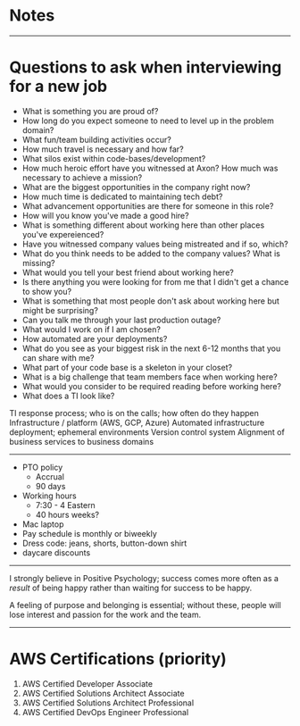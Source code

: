# Notes

---

# Questions to ask when interviewing for a new job

  * What is something you are proud of?
  * How long do you expect someone to need to level up in the problem domain?
  * What fun/team building activities occur?
  * How much travel is necessary and how far?
  * What silos exist within code-bases/development?
  * How much heroic effort have you witnessed at Axon? How much was necessary to achieve a mission?
  * What are the biggest opportunities in the company right now?
  * How much time is dedicated to maintaining tech debt?
  * What advancement opportunities are there for someone in this role?
  * How will you know you've made a good hire?
  * What is something different about working here than other places you've expereienced?
  * Have you witnessed company values being mistreated and if so, which?
  * What do you think needs to be added to the company values? What is missing?
  * What would you tell your best friend about working here?
  * Is there anything you were looking for from me that I didn't get a chance to show you?
  * What is something that most people don't ask about working here but might be surprising?
  * Can you talk me through your last production outage?
  * What would I work on if I am chosen?
  * How automated are your deployments?
  * What do you see as your biggest risk in the next 6-12 months that you can share with me?
  * What part of your code base is a skeleton in your closet?
  * What is a big challenge that team members face when working here?
  * What would you consider to be required reading before working here?
  * What does a TI look like?

  TI response process; who is on the calls; how often do they happen
  Infrastructure / platform (AWS, GCP, Azure)
  Automated infrastructure deployment; ephemeral environments
  Version control system
  Alignment of business services to business domains

---

  * PTO policy
      - Accrual
      - 90 days
  * Working hours
      - 7:30 - 4 Eastern
      - 40 hours weeks?
  * Mac laptop
  * Pay schedule is monthly or biweekly
  * Dress code: jeans, shorts, button-down shirt
  * daycare discounts

---

I strongly believe in Positive Psychology; success comes more often as a *result* of being happy rather than waiting for success to be happy.

A feeling of purpose and belonging is essential; without these, people will lose interest and passion for the work and the team.

---

# AWS Certifications (priority)

  1. AWS Certified Developer Associate
  2. AWS Certified Solutions Architect Associate
  3. AWS Certified Solutions Architect Professional
  4. AWS Certified DevOps Engineer Professional
